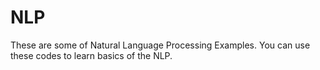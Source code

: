 # NLP
These are some of Natural Language Processing Examples. You can use these codes to learn basics of the NLP.

